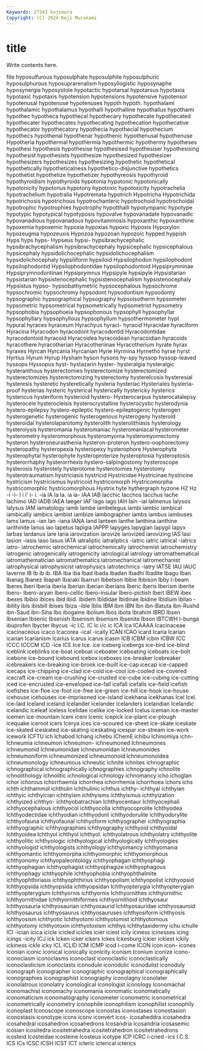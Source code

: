 ```yaml
---
Keywords: 27343 kojimura
Copyright: (C) 2024 Koji Murakami
---
```


# title

Write contents here.



fite hyposulfurous
hyposulphate hyposulphite hyposulphuric hyposulphurous hyposuprarenalism hyposyllogistic hyposynaphe hyposynergia hyposystole hypotactic
hypotarsal hypotarsus hypotaxia hypotaxic hypotaxis hypotension hypotensions hypotensive hypotensor hypotenusal
hypotenuse hypotenuses hypoth hypoth. hypothalami hypothalamic hypothalamus hypothalli hypothalline hypothallus
hypothami hypothec hypotheca hypothecal hypothecary hypothecate hypothecated hypothecater hypothecates hypothecating
hypothecation hypothecative hypothecator hypothecatory hypothecia hypothecial hypothecium hypothecs hypothenal hypothenar
hypothenic hypothenusal hypothenuse Hypotheria hypothermal hypothermia hypothermic hypothermy hypotheses hypothesi
hypothesis hypothesise hypothesised hypothesiser hypothesising hypothesist hypothesists hypothesize hypothesized hypothesizer
hypothesizers hypothesizes hypothesizing hypothetic hypothetical hypothetically hypotheticalness hypothetico-disjunctive hypothetics hypothetist
hypothetize hypothetizer hypothyreosis hypothyroid hypothyroidism hypothyroids hypotonia hypotonic hypotonically hypotonicity
hypotonus hypotony hypotoxic hypotoxicity hypotrachelia hypotrachelium hypotralia Hypotremata hypotrich Hypotricha
Hypotrichida hypotrichosis hypotrichous hypotrochanteric hypotrochoid hypotrochoidal hypotrophic hypotrophies hypotrophy hypotthalli
hypotympanic hypotype hypotypic hypotypical hypotyposis hypovalve hypovanadate hypovanadic hypovanadious hypovanadous
hypovitaminosis hypoxanthic hypoxanthine hypoxemia hypoxemic hypoxia hypoxias hypoxic Hypoxis Hypoxylon
hypozeugma hypozeuxis Hypozoa hypozoan hypozoic hypped hyppish Hyps hyps hyps-
Hypseus hypsi- hypsibrachycephalic hypsibrachycephalism hypsibrachycephaly hypsicephalic hypsicephalous hypsicephaly hypsidolichocephalic hypsidolichocephalism
hypsidolichocephaly hypsiliform hypsiloid Hypsilophodon hypsilophodont hypsilophodontid Hypsilophodontidae hypsilophodontoid Hypsiprymninae Hypsiprymnodontinae
Hypsiprymnus Hypsipyle hypsipyle Hypsistarian hypsistarian hypsistenocephalic hypsistenocephalism hypsistenocephaly Hypsistus hypso-
hypsobathymetric hypsocephalous hypsochrome hypsochromic hypsochromy hypsodont hypsodontism hypsodonty hypsographic hypsographical
hypsography hypsoisotherm hypsometer hypsometric hypsometrical hypsometrically hypsometrist hypsometry hypsophobia hypsophoeia
hypsophonous hypsophyll hypsophyllar hypsophyllary hypsophyllous hypsophyllum hypsothermometer hypt hypural hyraces
hyraceum Hyrachyus hyraci- hyracid Hyracidae hyraciform Hyracina Hyracodon hyracodont hyracodontid
Hyracodontidae hyracodontoid hyracoid Hyracoidea hyracoidean hyracoidian hyracoids hyracothere hyracotherian Hyracotheriinae
Hyracotherium hyrate hyrax hyraxes Hyrcan Hyrcania Hyrcanian Hyrie Hyrmina Hyrnetho
hyrse hyrst Hyrtius Hyrum Hyrup Hysham hyson hysons hy-spy hyssop
hyssop-leaved hyssops Hyssopus hyst- hystazarin hyster- hysteralgia hysteralgic hysteranthous hysterectomies
hysterectomize hysterectomized hysterectomizes hysterectomizing hysterectomy hysterelcosis hysteresial hysteresis hysteretic hysteretically
hysteria hysteriac Hysteriales hysteria-proof hysterias hysteric hysterical hysterically hystericky hysterics
hystericus hysteriform hysterioid hystero- Hysterocarpus hysterocatalepsy hysterocele hysterocleisis hysterocrystalline hysterocystic
hysterodynia hystero-epilepsy hystero-epileptic hystero-epileptogenic hysterogen hysterogenetic hysterogenic hysterogenous hysterogeny hysteroid
hysteroidal hysterolaparotomy hysterolith hysterolithiasis hysterology hysterolysis hysteromania hysteromaniac hysteromaniacal hysterometer
hysterometry hysteromorphous hysteromyoma hysteromyomectomy hysteron hysteroneurasthenia hysteron-proteron hystero-oophorectomy hysteropathy hysteropexia
hysteropexy hysterophore Hysterophyta hysterophytal hysterophyte hysteroproterize hysteroptosia hysteroptosis hysterorrhaphy hysterorrhexis
hystero-salpingostomy hysteroscope hysterosis hysterotely hysterotome hysterotomies hysterotomy hysterotraumatism hystriciasis hystricid
Hystricidae Hystricinae hystricine hystricism hystricismus hystricoid hystricomorph Hystricomorpha hystricomorphic hystricomorphous
Hystrix hyte hythergraph hyzone HZ Hz -i -i- I i
i' i- i. -ia IA Ia Ia. ia ia- IAA
IAB Iacchic Iacchos Iacchus Iache Iachimo IAD IADB IAEA Iaeger
IAF Iago iago IAH Iain -ial Ialmenus Ialysos Ialysus IAM
iamatology iamb Iambe iambelegus iambi iambic iambical iambically iambics iambist
iambize iambographer iambs iambus iambuses Iams Iamus -ian Ian -iana
IANA Iand Ianteen Ianthe Ianthina ianthine ianthinite Ianus iao Iapetus
Iapigia IAPPP Iapyges Iapygian Iapygii Iapyx Iarbas Iardanus iare Iaria
iarovization iarovize iarovized iarovizing IAS Iasi Iasion -iasis Iaso Iasus
IATA iatraliptic iatraliptics -iatric iatric iatrical -iatrics iatro- iatrochemic iatrochemical
iatrochemically iatrochemist iatrochemistry iatrogenic iatrogenically iatrogenicity iatrological iatrology iatromathematical iatromathematician
iatromathematics iatromechanical iatromechanist iatrophysical iatrophysicist iatrophysics iatrotechnics -iatry IATSE IAU
IAUC Iaverne IB Ib ib ib. IBA Iba iba Ibad
Ibada Ibadan Ibadhi Ibadite Ibagu Iban Ibanag Ibanez Ibapah Ibaraki
Ibarruri Ibbetson Ibbie Ibbison Ibby I-beam Iberes Iberi Iberia iberia
Iberian iberian iberians Iberic Iberis Iberism iberite Ibero- Ibero-aryan Ibero-celtic
Ibero-insular Ibero-pictish Ibert IBEW ibex ibexes Ibibio ibices ibid ibid.
ibidem Ibididae Ibidinae ibidine Ibidium Ibilao -ibility ibis ibisbill ibises
Ibiza -ible Iblis IBM ibm IBN Ibn ibn-Batuta ibn-Rushd ibn-Saud
ibn-Sina Ibo ibogaine ibolium Ibos ibota Ibrahim IBRD Ibsen Ibsenian
Ibsenic Ibsenish Ibsenism ibsenism Ibsenite Ibson IBTCWH I-bunga ibuprofen Ibycter
Ibycus -ic I.C. IC Ic i/c ic ICA Ica ICAAAA
Icacinaceae icacinaceous icaco Icacorea -ical -ically ICAN ICAO Icard Icaria
Icarian icarian Icarianism Icarius Icarus icarus icasm ICB ICBM icbm
ICBW ICC ICCC ICCCM ICD -ice ICE Ice Ice. ice
iceberg icebergs ice-bird ice-blind iceblink iceblinks ice-boat iceboat iceboater iceboating
iceboats ice-bolt icebone ice-bound icebound icebox iceboxes ice-breaker icebreaker icebreakers
ice-breaking ice-brook ice-built ice-cap icecap ice-capped icecaps ice-chipping ice-clad ice-cold
ice-cool ice-cooled ice-covered icecraft ice-cream ice-crushing ice-crusted ice-cube ice-cubing ice-cutting
iced ice-encrusted ice-enveloped ice-fall icefall icefalls ice-field icefish icefishes ice-floe
ice-foot ice-free ice-green ice-hill ice-hook ice-house icehouse icehouses ice-imprisoned ice-island
icekhana icekhanas Icel Icel. ice-laid Iceland iceland Icelander icelander icelanders
Icelandian Icelandic icelandic iceleaf iceless Icelidae icelike ice-locked Icelus iceman
ice-master icemen ice-mountain Iceni iceni Icenic icepick ice-plant ice-plough icequake
iceroot icers Icerya ices ice-scoured ice-sheet ice-skate iceskate ice-skated iceskated
ice-skating iceskating icespar ice-stream ice-work icework ICFTU ich Ichabod Ichang
ichebu IChemE ichibu Ichinomiya ichn- Ichneumia ichneumon ichneumon- ichneumoned Ichneumones
ichneumonid Ichneumonidae ichneumonidan Ichneumonides ichneumoniform ichneumonized ichneumonoid Ichneumonoidea ichneumonology ichneumous
ichneutic ichnite ichnites ichnographic ichnographical ichnographically ichnographies ichnography ichnolite ichnolithology
ichnolitic ichnological ichnology ichnomancy icho ichoglan ichor ichorous ichorrhaemia ichorrhea
ichorrhemia ichorrhoea ichors ichs ichth ichthammol ichthulin ichthulinic ichthus ichthy-
ichthyal ichthyian ichthyic ichthyician ichthyism ichthyisms ichthyismus ichthyization ichthyized ichthyo-
ichthyobatrachian Ichthyocentaur Ichthyocephali ichthyocephalous ichthyocol ichthyocolla ichthyocoprolite Ichthyodea Ichthyodectidae ichthyodian
ichthyodont ichthyodorulite ichthyodorylite ichthyofauna ichthyofaunal ichthyoform ichthyographer ichthyographia ichthyographic ichthyographies
ichthyography ichthyoid ichthyoidal Ichthyoidea Ichthyol ichthyol ichthyol. ichthyolatrous ichthyolatry ichthyolite
ichthyolitic ichthyologic ichthyological ichthyologically ichthyologies ichthyologist ichthyologists ichthyology ichthyomancy ichthyomania
ichthyomantic Ichthyomorpha ichthyomorphic ichthyomorphous ichthyonomy ichthyopaleontology ichthyophagan ichthyophagi ichthyophagian ichthyophagist
ichthyophagize ichthyophagous ichthyophagy ichthyophile ichthyophobia ichthyophthalmite ichthyophthiriasis ichthyophthirius ichthyopolism ichthyopolist
ichthyopsid Ichthyopsida ichthyopsida ichthyopsidan Ichthyopterygia ichthyopterygian ichthyopterygium Ichthyornis ichthyornis Ichthyornithes
ichthyornithic Ichthyornithidae Ichthyornithiformes ichthyornithoid ichthyosaur Ichthyosauria ichthyosaurian ichthyosaurid Ichthyosauridae ichthyosauroid
Ichthyosaurus ichthyosaurus ichthyosauruses ichthyosiform ichthyosis ichthyosism ichthyotic Ichthyotomi ichthyotomist ichthyotomous
ichthyotomy ichthyotoxin ichthyotoxism ichthys ichthytaxidermy ichu ichulle ICI -ician icica
icicle icicled icicles icier iciest icily iciness icinesses icing icings
-icity ICJ ick Icken icker ickers Ickes Ickesburg ickier ickiest
ickily ickiness ickle icky ICL ICLID ICM ICMP icod i-come
ICON icon icon- icones Iconian iconic iconical iconically iconicity iconism
Iconium iconize icono- iconoclasm iconoclasms iconoclast iconoclastic iconoclastically iconoclasticism iconoclasts
iconodule iconodulic iconodulist iconoduly iconograph iconographer iconographic iconographical iconographically iconographies
iconographist iconography iconolagny iconolater iconolatrous iconolatry iconological iconologist iconology iconomachal
iconomachist iconomachy iconomania iconomatic iconomatically iconomaticism iconomatography iconometer iconometric iconometrical
iconometrically iconometry iconophile iconophilism iconophilist iconophily iconoplast Iconoscope iconoscope iconostas
iconostases iconostasion iconostasis iconotype icons iconv iconvert icos- icosaheddra icosahedra
icosahedral icosahedron icosahedrons Icosandria icosandria icosasemic icosian icositedra icositetrahedra icositetrahedron
icositetrahedrons icosteid Icosteidae icosteine Icosteus icotype ICP ICRC i-cried -ics
I.C.S. ICS ICs ICSC ICSH ICST ICT icteric icterical icterics
